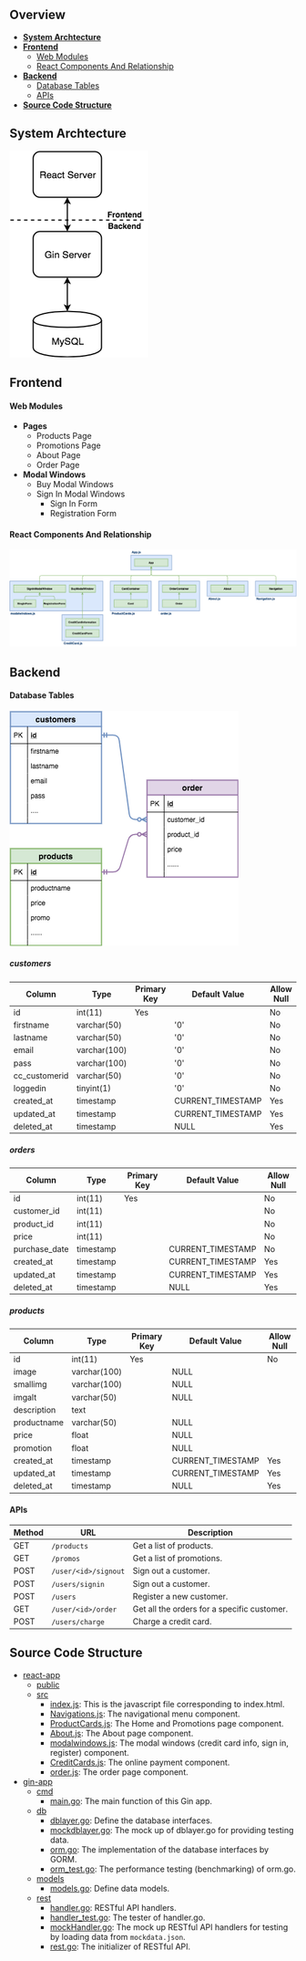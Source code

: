 ## Overview 
- [**System Archtecture**](#system-archtecture)
- [**Frontend**](#frontend)
   - [Web Modules](#web-modules)
   - [React Components And Relationship](#react-components-and-relationship)
- [**Backend**](#backend)
   - [Database Tables](#database-tables)
   - [APIs](#apis)
- [**Source Code Structure**](#source-code-structure)

## System Archtecture
![](../img/system_archtecture.png)

## Frontend
#### Web Modules
- **Pages**
   - Products Page
   - Promotions Page
   - About Page
   - Order Page
- **Modal Windows**
   - Buy Modal Windows
   - Sign In Modal Windows
      - Sign In Form
      - Registration Form

#### React Components And Relationship
![](../img/component.png)

## Backend
#### Database Tables
![](../img/entity_relationship.png)
##### customers
| Column | Type | Primary Key | Default Value | Allow Null |
|----|----|----|----|----|
| id | int(11) | Yes |  | No |
| firstname | varchar(50) |  | '0' | No |
| lastname | varchar(50) |  | '0' | No |
| email | varchar(100) |  | '0' | No |
| pass | varchar(100) |  | '0' | No |
| cc_customerid | varchar(50) |  | '0' | No |
| loggedin | tinyint(1) |  | '0' | No |
| created_at | timestamp |  | CURRENT_TIMESTAMP | Yes |
| updated_at | timestamp |  | CURRENT_TIMESTAMP | Yes |
| deleted_at | timestamp |  | NULL | Yes |

##### orders
| Column | Type | Primary Key | Default Value | Allow Null |
|----|----|----|----|----|
| id | int(11) | Yes |  | No |
| customer_id | int(11) |  |  | No |
| product_id | int(11) |  |  | No |
| price | int(11) |  |  | No |
| purchase_date | timestamp |  | CURRENT_TIMESTAMP | No |
| created_at | timestamp |  | CURRENT_TIMESTAMP | Yes |
| updated_at | timestamp |  | CURRENT_TIMESTAMP | Yes |
| deleted_at | timestamp |  | NULL | Yes |

##### products
| Column | Type | Primary Key | Default Value | Allow Null |
|----|----|----|----|----|
| id | int(11) | Yes |  | No |
| image | varchar(100) |  | NULL |  |
| smallimg | varchar(100) |  | NULL |  |
| imgalt | varchar(50) |  | NULL |  |
| description | text |  |  |  |
| productname | varchar(50) |  | NULL |  |
| price | float |  | NULL |  |
| promotion | float |  | NULL |  |
| created_at | timestamp |  | CURRENT_TIMESTAMP | Yes |
| updated_at | timestamp |  | CURRENT_TIMESTAMP | Yes |
| deleted_at | timestamp |  | NULL | Yes |

#### APIs
| Method | URL | Description |
|---|---|---|
| GET | `/products` | Get a list of products. |
| GET | `/promos` | Get a list of promotions. |
| POST | `/user/<id>/signout` | Sign out a customer. |
| POST | `/users/signin` | Sign out a customer. |
| POST | `/users` | Register a new customer. |
| GET | `/user/<id>/order` | Get all the orders for a specific customer. |
| POST | `/users/charge` | Charge a credit card. |



## Source Code Structure
- [react-app](../react-app)
   - [public](../react-app/public)
   - [src](../react-app/src)
      - [index.js](../react-app/src/index.js): This is the javascript file corresponding to index.html.
      - [Navigations.js](../react-app/src/Navigations.js): The navigational menu component.
      - [ProductCards.js](../react-app/src/ProductCards.js): The Home and Promotions page component.
      - [About.js](../react-app/src/About.js): The About page component.
      - [modalwindows.js](../react-app/src/modalwindows.js): The modal windows (credit card info, sign in, register) component.
      - [CreditCards.js](../react-app/src/CreditCards.js): The online payment component.
      - [order.js](../react-app/src/order.js): The order page component.
- [gin-app]()
   - [cmd]()
      - [main.go](../gin-app/cmd/main.go): The main function of this Gin app.
   - [db]()
      - [dblayer.go](../gin-app/db/dblayer.go): Define the database interfaces.
      - [mockdblayer.go](../gin-app/db/mockdblayer.go): The mock up of dblayer.go for providing testing data.
      - [orm.go](../gin-app/db/orm.go): The implementation of the database interfaces by GORM.
      - [orm_test.go](../gin-app/db/orm.go): The performance testing (benchmarking) of orm.go.
   - [models]()
      - [models.go](../gin-app/models/models.go): Define data models.
   - [rest]()
      - [handler.go](../gin-app/rest/handler.go): RESTful API handlers.
      - [handler_test.go](../gin-app/rest/handler_test.go): The tester of handler.go.
      - [mockHandler.go](../gin-app/rest/mockHandler.go): The mock up RESTful API handlers for testing by loading data from `mockdata.json`.
      - [rest.go](../gin-app/rest/rest.go): The initializer of RESTful API.
